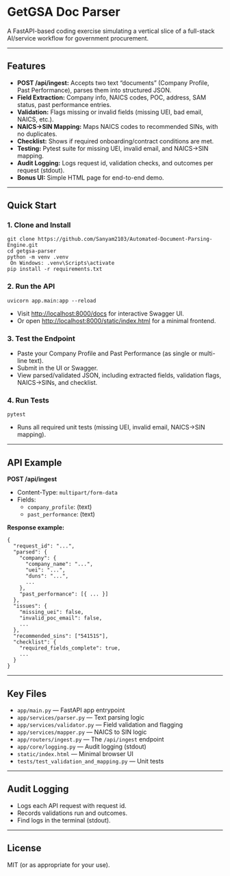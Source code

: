 
# GetGSA Doc Parser

A FastAPI-based coding exercise simulating a vertical slice of a full-stack AI/service workflow for government procurement.

---

## Features

- **POST /api/ingest:** Accepts two text “documents” (Company Profile, Past Performance), parses them into structured JSON.
- **Field Extraction:** Company info, NAICS codes, POC, address, SAM status, past performance entries.
- **Validation:** Flags missing or invalid fields (missing UEI, bad email, NAICS, etc.).
- **NAICS→SIN Mapping:** Maps NAICS codes to recommended SINs, with no duplicates.
- **Checklist:** Shows if required onboarding/contract conditions are met.
- **Testing:** Pytest suite for missing UEI, invalid email, and NAICS→SIN mapping.
- **Audit Logging:** Logs request id, validation checks, and outcomes per request (stdout).
- **Bonus UI:** Simple HTML page for end-to-end demo.

---

## Quick Start

### 1. **Clone and Install**

```
git clone https://github.com/Sanyam2103/Automated-Document-Parsing-Engine.git
cd getgsa-parser
python -m venv .venv
 On Windows: .venv\Scripts\activate
pip install -r requirements.txt
```

### 2. **Run the API**

```
uvicorn app.main:app --reload
```

- Visit [http://localhost:8000/docs](http://localhost:8000/docs) for interactive Swagger UI.
- Or open [http://localhost:8000/static/index.html](http://localhost:8000/static/index.html) for a minimal frontend.

### 3. **Test the Endpoint**

- Paste your Company Profile and Past Performance (as single or multi-line text).
- Submit in the UI or Swagger.
- View parsed/validated JSON, including extracted fields, validation flags, NAICS→SINs, and checklist.

### 4. **Run Tests**

```
pytest
```
- Runs all required unit tests (missing UEI, invalid email, NAICS→SIN mapping).

---

## API Example

**POST /api/ingest**

- Content-Type: `multipart/form-data`
- Fields:
    - `company_profile`: (text)
    - `past_performance`: (text)

**Response example:**
```
{
  "request_id": "...",
  "parsed": {
    "company": {
      "company_name": "...",
      "uei": "...",
      "duns": "...",
      ...
    },
    "past_performance": [{ ... }]
  },
  "issues": {
    "missing_uei": false,
    "invalid_poc_email": false,
    ...
  },
  "recommended_sins": ["54151S"],
  "checklist": {
    "required_fields_complete": true,
    ...
  }
}
```

---

## Key Files

- `app/main.py` — FastAPI app entrypoint
- `app/services/parser.py` — Text parsing logic
- `app/services/validator.py` — Field validation and flagging
- `app/services/mapper.py` — NAICS to SIN logic
- `app/routers/ingest.py` — The `/api/ingest` endpoint
- `app/core/logging.py` — Audit logging (stdout)
- `static/index.html` — Minimal browser UI
- `tests/test_validation_and_mapping.py` — Unit tests

---

## Audit Logging

- Logs each API request with request id.
- Records validations run and outcomes.
- Find logs in the terminal (stdout).

---

## License

MIT (or as appropriate for your use).



